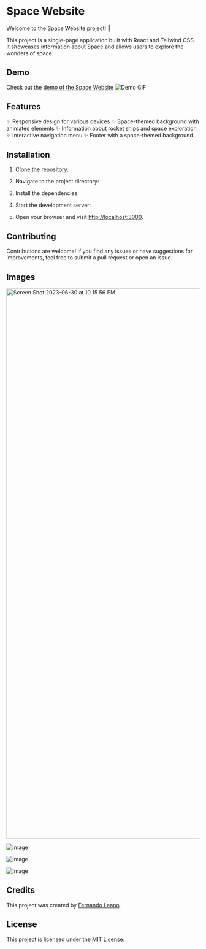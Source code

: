 # Space Website

Welcome to the Space Website project! 🚀

This project is a single-page application built with React and Tailwind CSS. It showcases information about Space and allows users to explore the wonders of space.

## Demo

Check out the [demo of the Space Website](https://space-app-two.vercel.app/)
![Demo GIF](demo.gif)

## Features

✨ Responsive design for various devices
✨ Space-themed background with animated elements
✨ Information about rocket ships and space exploration
✨ Interactive navigation menu
✨ Footer with a space-themed background

## Installation

1. Clone the repository:


2. Navigate to the project directory:


3. Install the dependencies:


4. Start the development server:


5. Open your browser and visit [http://localhost:3000](http://localhost:3000).

## Contributing

Contributions are welcome! If you find any issues or have suggestions for improvements, feel free to submit a pull request or open an issue.

## Images
<img width="1435" alt="Screen Shot 2023-06-30 at 10 15 56 PM" src="https://github.com/Fernandoleano/space-app/assets/68082556/26c5695f-1871-4812-a15e-50ab8d4582e6">

![image](https://github.com/Fernandoleano/space-app/assets/68082556/5fdb7dfc-d7cc-442c-bc7b-23800c091cf0)

![image](https://github.com/Fernandoleano/space-app/assets/68082556/24fe49ef-1166-4174-971a-5fa3c88a71d7)


![image](https://github.com/Fernandoleano/space-app/assets/68082556/da628ec4-d7ec-42fd-ad49-c78402ab3702)



## Credits

This project was created by [Fernando Leano](https://github.com/Fernandoleano).

## License

This project is licensed under the [MIT License](LICENSE).
